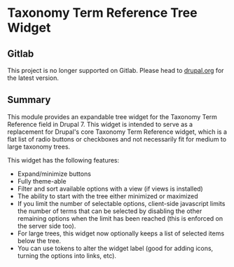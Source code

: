 # Taxonomy Term Reference Tree Widget

## Gitlab

This project is no longer supported on Gitlab.
Please head to [drupal.org](https://www.drupal.org/project/term_reference_tree) for the latest version.

## Summary

This module provides an expandable tree widget for the Taxonomy Term Reference
field in Drupal 7. This widget is intended to serve as a replacement for
Drupal's core Taxonomy Term Reference widget, which is a flat list of radio
buttons or checkboxes and not necessarily fit for medium to large taxonomy
trees.

This widget has the following features:

- Expand/minimize buttons
- Fully theme-able
- Filter and sort available options with a view (if views is installed)
- The ability to start with the tree either minimized or maximized
- If you limit the number of selectable options, client-side javascript
  limits the number of terms that can be selected by disabling the other
  remaining options when the limit has been reached (this is enforced on
  the server side too).
- For large trees, this widget now optionally keeps a list of selected items
  below the tree.
- You can use tokens to alter the widget label (good for adding icons, turning
  the options into links, etc).
